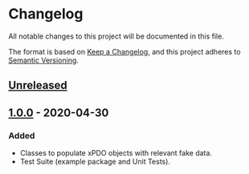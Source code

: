# Changelog

All notable changes to this project will be documented in this file.

The format is based on [Keep a Changelog](https://keepachangelog.com/en/1.0.0/),
and this project adheres to [Semantic Versioning](https://semver.org/spec/v2.0.0.html).

## [Unreleased]

## [1.0.0] - 2020-04-30

### Added
- Classes to populate xPDO objects with relevant fake data.
- Test Suite (example package and Unit Tests).

[unreleased]: https://github.com/SpringbokAgency/faker-xpdo-orm-adapter/compare/v1.1.0...HEAD
[1.1.0]: https://github.com/SpringbokAgency/faker-xpdo-orm-adapter/releases/tag/v1.0.0...v1.1.0
[1.0.0]: https://github.com/SpringbokAgency/faker-xpdo-orm-adapter/releases/tag/v1.0.0